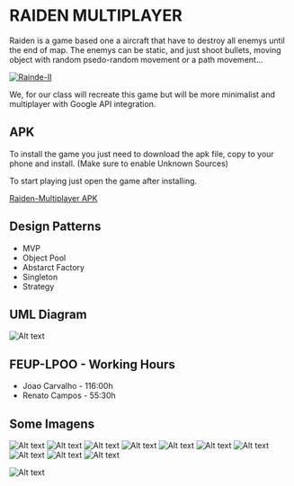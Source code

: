 # RAIDEN MULTIPLAYER
Raiden is a game based one a aircraft that have to destroy all enemys until the end of map. The enemys can be static, and just shoot bullets, moving object with random psedo-random movement or a path movement...

[![Rainde-II](https://i.ytimg.com/vi/uNyOSzVzXH4/hqdefault.jpg)](https://www.youtube.com/watch?v=uNyOSzVzXH4&t=389s "Raiden II")

We, for our class will recreate this game but will be more minimalist and multiplayer with Google API integration.

## APK
To install the game you just need to download the apk file, copy to your phone and install. (Make sure to enable Unknown Sources)

To start playing just open the game after installing.

  [Raiden-Multiplayer APK](/android/Raiden-Multiplayer.apk)
   
## Design Patterns
  * MVP
  * Object Pool
  * Abstarct Factory
  * Singleton
  * Strategy

## UML Diagram
![Alt text](/Info/LPOO-ClassDiagram.png?raw=true "Class Diagram")

## FEUP-LPOO - Working Hours

* Joao Carvalho - 116:00h
* Renato Campos - 55:30h

## Some Imagens
![Alt text](/Info/MOCKUPS/Mockups_Renders/MockUps_1.png?raw=true)
![Alt text](/Info/MOCKUPS/Mockups_Renders/MockUps_2.png?raw=true)
![Alt text](/Info/MOCKUPS/Mockups_Renders/MockUps_3.png?raw=true)
![Alt text](/Info/MOCKUPS/Mockups_Renders/MockUps_4.png?raw=true)
![Alt text](/Info/MOCKUPS/Mockups_Renders/MockUps_4.1.png?raw=true)
![Alt text](/Info/MOCKUPS/Mockups_Renders/MockUps_4.2.png?raw=true)
![Alt text](/Info/MOCKUPS/Mockups_Renders/MockUps_5.png?raw=true)
![Alt text](/Info/MOCKUPS/Mockups_Renders/MockUps_5.1.png?raw=true)
![Alt text](/Info/MOCKUPS/Mockups_Renders/MockUps_6.png?raw=true)
![Alt text](/Info/MOCKUPS/Mockups_Renders/MockUps_6.1.png?raw=true)


![Alt text](/Info/ListOfTestCases.png?raw=true "Expected Test Cases")
